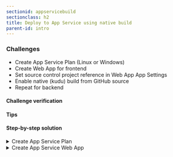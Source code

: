 ```yaml
---
sectionid: appservicebuild
sectionclass: h2
title: Deploy to App Service using native build
parent-id: intro
---
```


### Challenges
* Create App Service Plan (Linux or Windows)
* Create Web App for frontend
* Set source control project reference in Web App App Settings
* Enable native (kudu) build from GitHub source
* Repeat for backend


#### Challenge verification

#### Tips

#### Step-by-step solution

<details>
<summary>Create App Service Plan</summary>

Now we want to host our web resources in Azure. We will use an App Service Web Apps for this. Web Apps run on App Service Plans. Plans can be of type Windows or Linux and come in various sizes and feature sets. For this workshop, the Linux Standard SKU will be used, but feel free to play with other options. Throughout the scripts, some standard values are used for names and regions, but you can modify that if you like.
Your Resource Group should already be created in the Git Init section. Now run the following command:

```sh
az appservice plan create --resource-group <Resource-Group-Name> --name appworkshop-plan --sku S1 --is-linux

```

</details>

<details>
<summary>Create App Service Web App</summary>

To create the Web App, you can run the following command. Remember to replace the needed values.

```sh
az webapp create -g <Resource-Group-Name> --name <Unique-WebApp-Name> --plan appworkshop-plan --runtime '"DOTNETCORE|Latest"'
```

As we have multiple project in the source repo, we need to tell the build engine which project to build. We do this by specifying the PROJECT setting:
```sh
az webapp config appsettings set -g <Resource-Group-Name> --name <Unique-WebApp-Name> --settings PROJECT='src/client\client.csproj'
```

Now we can setup the build:

```sh
az webapp deployment source config -g <Resource-Group-Name> --name <Unique-WebApp-Name> --repo-url https://github.com/[account]/[repo] --branch master
```

Wait about a minute, and your web app should be available at https://<Unique-WebApp-Name>.azurewebsites.net

Repeat the steps for the backend Web API.
